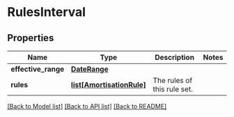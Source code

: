 # RulesInterval


## Properties
Name | Type | Description | Notes
------------ | ------------- | ------------- | -------------
**effective_range** | [**DateRange**](DateRange.md) |  | 
**rules** | [**list[AmortisationRule]**](AmortisationRule.md) | The rules of this rule set. | 

[[Back to Model list]](../README.md#documentation-for-models) [[Back to API list]](../README.md#documentation-for-api-endpoints) [[Back to README]](../README.md)



